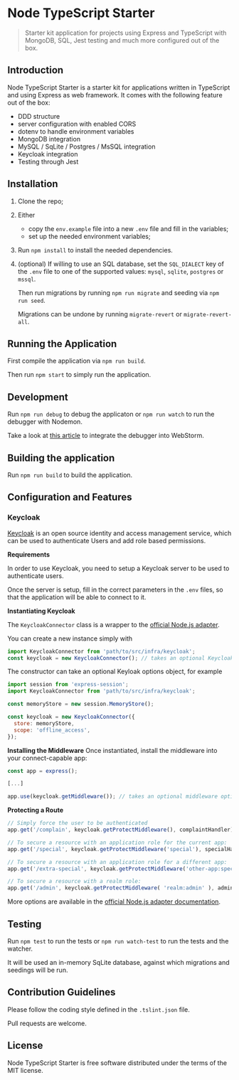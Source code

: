# Node TypeScript Starter

> Starter kit application for projects using Express and TypeScript with MongoDB, SQL, Jest testing and much more configured out of the box.

## Introduction

Node TypeScript Starter is a starter kit for applications written in TypeScript and using Express as web framework. It comes with the following feature out of the box:

- DDD structure
- server configuration with enabled CORS
- dotenv to handle environment variables
- MongoDB integration
- MySQL / SqLite / Postgres / MsSQL integration
- Keycloak integration
- Testing through Jest

## Installation

1. Clone the repo;

2. Either 
    - copy the `env.example` file into a new `.env` file and fill in the variables;
    - set up the needed environment variables;

3. Run `npm install` to install the needed dependencies.

3. (optional) If willing to use an SQL database, set the `SQL_DIALECT` key of the `.env` file to one of the supported values: `mysql`, `sqlite`, `postgres` or `mssql`.

    Then run migrations by running `npm run migrate` and seeding via `npm run seed`.

    Migrations can be undone by running `migrate-revert` or `migrate-revert-all`.

## Running the Application

First compile the application via `npm run build`.

Then run `npm start` to simply run the application.

## Development

Run `npm run debug` to debug the applicaton or `npm run watch` to run the debugger with Nodemon.

Take a look at [this article](https://samkirkiles.svbtle.com/webstorm-node-js-debugging-with-nodemon) to integrate the debugger into WebStorm.

## Building the application

Run `npm run build` to build the application.

## Configuration and Features

### Keycloak

[Keycloak](https://www.keycloak.org/) is an open source identity and access management service, which can be used to authenticate Users and add role based permissions.

**Requirements**

In order to use Keycloak, you need to setup a Keycloak server to be used to authenticate users.

Once the server is setup, fill in the correct parameters in the `.env` files, so that the application will be able to connect to it.

**Instantiating Keycloak**

The `KeycloakConnector` class is a wrapper to the [official Node.js adapter](https://www.keycloak.org/docs/latest/securing_apps/index.html#_nodejs_adapter).

You can create a new instance simply with

```js
import KeycloakConnector from 'path/to/src/infra/keycloak';
const keycloak = new KeycloakConnector(); // takes an optional Keycloak options object
```

The constructor can take an optional Keyloak options object, for example

```js
import session from 'express-session';
import KeycloakConnector from 'path/to/src/infra/keycloak';

const memoryStore = new session.MemoryStore();

const keycloak = new KeycloakConnector({
  store: memoryStore,
  scope: 'offline_access',
});
```

**Installing the Middleware**
Once instantiated, install the middleware into your connect-capable app:

```js
const app = express();

[...]

app.use(keycloak.getMiddleware()); // takes an optional middleware options object
```

**Protecting a Route**

```js
// Simply force the user to be authenticated
app.get('/complain', keycloak.getProtectMiddleware(), complaintHandler);

// To secure a resource with an application role for the current app:
app.get('/special', keycloak.getProtectMiddleware('special'), specialHandler);

// To secure a resource with an application role for a different app:
app.get('/extra-special', keycloak.getProtectMiddleware('other-app:special'), extraSpecialHandler);

// To secure a resource with a realm role:
app.get('/admin', keycloak.getProtectMiddleware( 'realm:admin' ), adminHandler);
```

More options are available in the [official Node.js adapter documentation](https://www.keycloak.org/docs/latest/securing_apps/index.html#_nodejs_adapter).

## Testing

Run `npm test` to run the tests or `npm run watch-test` to run the tests and the watcher.

It will be used an in-memory SqLite database, against which migrations and seedings will be run. 

## Contribution Guidelines

Please follow the coding style defined in the `.tslint.json` file.

Pull requests are welcome.

## License

Node TypeScript Starter is free software distributed under the terms of the MIT license.
